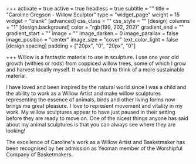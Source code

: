 +++
activate = true
active = true
headless = true
subtitle = ""
title = "Caroline Gregson - Willow Sculptor"
type = "widget_page"
weight = 15
widget = "blank"
[advanced]
css_class = ""
css_style = ""
[design]
columns = "1"
[design.background]
color = "rgb(199, 202, 202)"
gradient_end = ""
gradient_start = ""
image = ""
image_darken = 0
image_parallax = false
image_position = "center"
image_size = "cover"
text_color_light = false
[design.spacing]
padding = ["20px", "0", "20px", "0"]

+++
Willow is a fantastic material to use in sculpture. I use one year old growth (withies or rods) from coppiced willow trees, some of which I grow and harvest locally myself. It would be hard to think of a more sustainable material.

I have loved and been inspired by the natural world since I was a child
and the ability to work as a Willow Artist and make willow sculptures
representing the essence of animals, birds and other living forms now
brings me great pleasure. I love to represent movement and vitality in
my work. My willow sculptures appear to have just paused in their setting
before they are ready to move on. One of the nicest things anyone has
said about my animal sculptures is that you can always see where
they are looking!

The excellence of Caroline's work as a Willow Artist and Basketmaker has
been recognised by her admission as Yeoman member of the Worshipful
Company of Basketmakers.